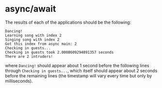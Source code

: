 # async/await

The results of each of the applications should be the following:

```
Dancing!
Learning song with index 2
Singing song with index 2
Got this index from async main: 2
Checking in guests...
Checking in guests took 2.0008609294891357 seconds
There are 2 intruders!
```

where `Dancing!` should appear about 1 second before the following lines through `Checking in guests...`, which itself should appear about 2 seconds before the remaining lines (the timestamp will vary every time but only by milliseconds).
